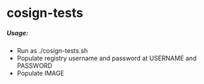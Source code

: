 # cosign-tests
##### Usage: 
- Run as ./cosign-tests.sh
- Populate registry username and password at USERNAME and PASSWORD
- Populate IMAGE